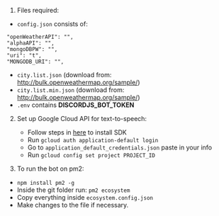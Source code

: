 1. Files required:

  - `config.json` consists of:

  ```
  "openWeatherAPI": "",
  "alphaAPI": "",
  "mongoDBPW": "",
  "uri": "t",
  "MONGODB_URI": "",
  ```

  - `city.list.json` (download from: http://bulk.openweathermap.org/sample/)
  - `city.list.min.json` (download from: http://bulk.openweathermap.org/sample/)
  - `.env` contains **DISCORDJS_BOT_TOKEN**

2. Set up Google Cloud API for text-to-speech:
   - Follow steps in [here](https://cloud.google.com/sdk/docs/install#deb) to install SDK
   - Run `gcloud auth application-default login`
   - Go to `application_default_credentials.json` paste in your info
   - Run `gcloud config set project PROJECT_ID`

3. To run the bot on pm2:
  - `npm install pm2 -g`
  - Inside the git folder run: `pm2 ecosystem` 
  - Copy everything inside `ecosystem.config.json`
  - Make changes to the file if necessary.
